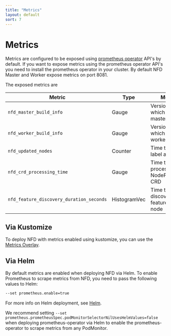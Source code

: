 ```yaml
---
title: "Metrics"
layout: default
sort: 7
---
```


# Metrics

Metrics are configured to be exposed using [prometheus operator](https://github.com/prometheus-operator/prometheus-operator)
API's by default. If you want to expose metrics using the prometheus operator
API's you need to install the prometheus operator in your cluster.
By default NFD Master and Worker expose metrics on port 8081.

The exposed metrics are

| Metric                             | Type    | Meaning |
| ---------------------------------- | ------- | ---------------- |
| `nfd_master_build_info`            | Gauge   | Version from which nfd-master was built. |
| `nfd_worker_build_info`            | Gauge   | Version from which nfd-worker was built. |
| `nfd_updated_nodes`                | Counter | Time taken to label a node |
| `nfd_crd_processing_time`          | Gauge   | Time taken to process a NodeFeatureRule CRD |
| `nfd_feature_discovery_duration_seconds` | HistogramVec | Time taken to discover features on a node |

## Via Kustomize

To deploy NFD with metrics enabled using kustomize, you can use the
[Metrics Overlay](kustomize.md#metrics).

## Via Helm

By default metrics are enabled when deploying NFD via Helm. To enable Prometheus
to scrape metrics from NFD, you need to pass the following values to Helm:

```bash
--set prometheus.enable=true
```

For more info on Helm deployment, see [Helm](helm.md).

We recommend setting
`--set prometheus.prometheusSpec.podMonitorSelectorNilUsesHelmValues=false`
when deploying prometheus-operator via Helm to enable the prometheus-operator
to scrape metrics from any PodMonitor.
